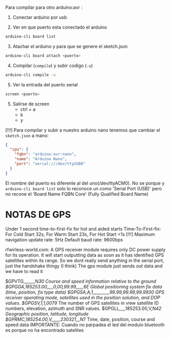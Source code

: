 Para compilar para otro arduino:avr :
1. Conectar arduino por usb

2. Ver en que puerto esta conectado el arduino
```bash
arduino-cli board list
```

3. Atachar el arduino y para que se genere el sketch.json
```bash
arduino-cli board attach <puerto>
```

4. Compilar (`compile`) y subir codigo (`-u`)
```bash
arduino-cli compile -u
```

5. Ver la entrada del puerto serial
```bash
screen <puerto>
```

5. Salirse de screen
    * ctrl + a
    * k
    * y

[!!!]
Para compilar y subir a nuestro arduino nano tenemos que cambiar el `sketch.json`
a mano:
```json
{
  "cpu": {
    "fqbn": "arduino:avr:nano",
    "name": "Arduino Nano",
    "port": "serial:///dev/ttyUSB0"
  }
}
```
El nombre del puerto es diferente al del uno(/dev/ttyACM0). 
No se porque y `arduino-cli board list` solo lo reconoce un como 'Serial Port (USB)'
pero no recone el 'Board Name FQBN Core' (Fully Qualified Board Name)


# NOTAS DE GPS
Under 1 second time-to-first-fix for hot and aided starts
Time-To-First-fix:  For Cold Start 32s, For Warm Start 23s, For Hot Start <1s
[!!!] Maximum navigation update rate: 5Hz
Default baud rate: 9600bps

rfwirless-world.com:
A GPS receiver module requires only DC power supply for its operation. It will start outputting data as soon as it has identified GPS satellites within its range.
So we dont really send anything in the serial port, just the handshake thingy (I think)
The gps module just sends out data and we have to read it


$GPVTG,,,,,,,,,N*30
Course and speed information relative to the ground
$GPGGA,185253.00,,,,,0,00,99.99,,,,,,*6E
Global positioning system fix data (time, position, fix type data)
$GPGSA,A,1,,,,,,,,,,,,,99.99,99.99,99.99*30
GPS receiver operating mode, satellites used in the position solution, and DOP values.
$GPGSV,1,1,00*79
The number of GPS satellites in view satellite ID numbers, elevation, azimuth and SNR values.
$GPGLL,,,,,185253.00,V,N*42
Geographic position, latitude, longitude
$GPRMC,185254.00,V,,,,,,,230321,,,N*7
Time, date, position, course and speed data
IMPORTANTE: Cuando no parpadea el led del modulo bluetooth es porque no ha encontrado
satelites
